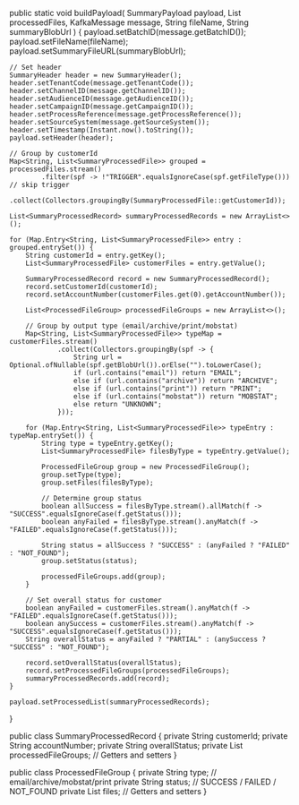 public static void buildPayload(
        SummaryPayload payload,
        List<SummaryProcessedFile> processedFiles,
        KafkaMessage message,
        String fileName,
        String summaryBlobUrl
) {
    payload.setBatchID(message.getBatchID());
    payload.setFileName(fileName);
    payload.setSummaryFileURL(summaryBlobUrl);

    // Set header
    SummaryHeader header = new SummaryHeader();
    header.setTenantCode(message.getTenantCode());
    header.setChannelID(message.getChannelID());
    header.setAudienceID(message.getAudienceID());
    header.setCampaignID(message.getCampaignID());
    header.setProcessReference(message.getProcessReference());
    header.setSourceSystem(message.getSourceSystem());
    header.setTimestamp(Instant.now().toString());
    payload.setHeader(header);

    // Group by customerId
    Map<String, List<SummaryProcessedFile>> grouped = processedFiles.stream()
            .filter(spf -> !"TRIGGER".equalsIgnoreCase(spf.getFileType())) // skip trigger
            .collect(Collectors.groupingBy(SummaryProcessedFile::getCustomerId));

    List<SummaryProcessedRecord> summaryProcessedRecords = new ArrayList<>();

    for (Map.Entry<String, List<SummaryProcessedFile>> entry : grouped.entrySet()) {
        String customerId = entry.getKey();
        List<SummaryProcessedFile> customerFiles = entry.getValue();

        SummaryProcessedRecord record = new SummaryProcessedRecord();
        record.setCustomerId(customerId);
        record.setAccountNumber(customerFiles.get(0).getAccountNumber());

        List<ProcessedFileGroup> processedFileGroups = new ArrayList<>();

        // Group by output type (email/archive/print/mobstat)
        Map<String, List<SummaryProcessedFile>> typeMap = customerFiles.stream()
                .collect(Collectors.groupingBy(spf -> {
                    String url = Optional.ofNullable(spf.getBlobUrl()).orElse("").toLowerCase();
                    if (url.contains("email")) return "EMAIL";
                    else if (url.contains("archive")) return "ARCHIVE";
                    else if (url.contains("print")) return "PRINT";
                    else if (url.contains("mobstat")) return "MOBSTAT";
                    else return "UNKNOWN";
                }));

        for (Map.Entry<String, List<SummaryProcessedFile>> typeEntry : typeMap.entrySet()) {
            String type = typeEntry.getKey();
            List<SummaryProcessedFile> filesByType = typeEntry.getValue();

            ProcessedFileGroup group = new ProcessedFileGroup();
            group.setType(type);
            group.setFiles(filesByType);

            // Determine group status
            boolean allSuccess = filesByType.stream().allMatch(f -> "SUCCESS".equalsIgnoreCase(f.getStatus()));
            boolean anyFailed = filesByType.stream().anyMatch(f -> "FAILED".equalsIgnoreCase(f.getStatus()));

            String status = allSuccess ? "SUCCESS" : (anyFailed ? "FAILED" : "NOT_FOUND");
            group.setStatus(status);

            processedFileGroups.add(group);
        }

        // Set overall status for customer
        boolean anyFailed = customerFiles.stream().anyMatch(f -> "FAILED".equalsIgnoreCase(f.getStatus()));
        boolean anySuccess = customerFiles.stream().anyMatch(f -> "SUCCESS".equalsIgnoreCase(f.getStatus()));
        String overallStatus = anyFailed ? "PARTIAL" : (anySuccess ? "SUCCESS" : "NOT_FOUND");

        record.setOverallStatus(overallStatus);
        record.setProcessedFileGroups(processedFileGroups);
        summaryProcessedRecords.add(record);
    }

    payload.setProcessedList(summaryProcessedRecords);
}

public class SummaryProcessedRecord {
    private String customerId;
    private String accountNumber;
    private String overallStatus;
    private List<ProcessedFileGroup> processedFileGroups;
    // Getters and setters
}

public class ProcessedFileGroup {
    private String type; // email/archive/mobstat/print
    private String status; // SUCCESS / FAILED / NOT_FOUND
    private List<SummaryProcessedFile> files;
    // Getters and setters
}
